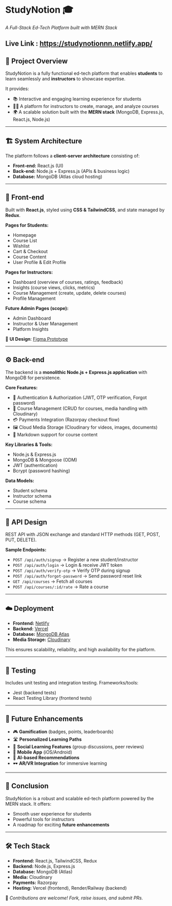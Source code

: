 
# StudyNotion 🎓

*A Full-Stack Ed-Tech Platform built with MERN Stack*

## Live Link : https://studynotionnn.netlify.app/

## 🚀 Project Overview

StudyNotion is a fully functional ed-tech platform that enables **students** to learn seamlessly and **instructors** to showcase expertise.

It provides:

* 📚 Interactive and engaging learning experience for students
* 👩‍🏫 A platform for instructors to create, manage, and analyze courses
* 🌍 A scalable solution built with the **MERN stack** (MongoDB, Express.js, React.js, Node.js)

---

## 🏗️ System Architecture

The platform follows a **client-server architecture** consisting of:

* **Front-end:** React.js (UI)
* **Back-end:** Node.js + Express.js (APIs & business logic)
* **Database:** MongoDB (Atlas cloud hosting)

---

## 🎨 Front-end

Built with **React.js**, styled using **CSS & TailwindCSS**, and state managed by **Redux**.

**Pages for Students:**

* Homepage
* Course List
* Wishlist
* Cart & Checkout
* Course Content
* User Profile & Edit Profile

**Pages for Instructors:**

* Dashboard (overview of courses, ratings, feedback)
* Insights (course views, clicks, metrics)
* Course Management (create, update, delete courses)
* Profile Management

**Future Admin Pages (scope):**

* Admin Dashboard
* Instructor & User Management
* Platform Insights

📐 **UI Design**: [Figma Prototype](https://www.figma.com/file/Mikd0FjHKAofUlWQSi70nf/StudyNotion_shared)

---

## ⚙️ Back-end

The backend is a **monolithic Node.js + Express.js application** with MongoDB for persistence.

**Core Features:**

* 🔑 Authentication & Authorization (JWT, OTP verification, Forgot password)
* 📘 Course Management (CRUD for courses, media handling with Cloudinary)
* 💳 Payments Integration (Razorpay checkout flow)
* 🖼️ Cloud Media Storage (Cloudinary for videos, images, documents)
* 📝 Markdown support for course content

**Key Libraries & Tools:**

* Node.js & Express.js
* MongoDB & Mongoose (ODM)
* JWT (authentication)
* Bcrypt (password hashing)

**Data Models:**

* Student schema
* Instructor schema
* Course schema

---

## 🔗 API Design

REST API with JSON exchange and standard HTTP methods (GET, POST, PUT, DELETE).

**Sample Endpoints:**

* `POST /api/auth/signup` → Register a new student/instructor
* `POST /api/auth/login` → Login & receive JWT token
* `POST /api/auth/verify-otp` → Verify OTP during signup
* `POST /api/auth/forgot-password` → Send password reset link
* `GET /api/courses` → Fetch all courses
* `POST /api/courses/:id/rate` → Rate a course

---

## ☁️ Deployment

* **Frontend:** [Netlify](https://www.netlify.com/)
* **Backend:** [Vercel](https://vercel.com)
* **Database:** [MongoDB Atlas](https://www.mongodb.com/atlas)
* **Media Storage:** [Cloudinary](https://cloudinary.com)

This ensures scalability, reliability, and high availability for the platform.

---

## 🧪 Testing

Includes unit testing and integration testing. Frameworks/tools:

* Jest (backend tests)
* React Testing Library (frontend tests)

---

## 🔮 Future Enhancements

* 🎮 **Gamification** (badges, points, leaderboards)
* 🛣️ **Personalized Learning Paths**
* 👥 **Social Learning Features** (group discussions, peer reviews)
* 📱 **Mobile App** (iOS/Android)
* 🤖 **AI-based Recommendations**
* 🕶️ **AR/VR Integration** for immersive learning

---

## 📌 Conclusion

StudyNotion is a robust and scalable ed-tech platform powered by the MERN stack.
It offers:

* Smooth user experience for students
* Powerful tools for instructors
* A roadmap for exciting **future enhancements**

---

## 🛠️ Tech Stack

* **Frontend:** React.js, TailwindCSS, Redux
* **Backend:** Node.js, Express.js
* **Database:** MongoDB (Atlas)
* **Media:** Cloudinary
* **Payments:** Razorpay
* **Hosting:** Vercel (frontend), Render/Railway (backend)


📢 *Contributions are welcome! Fork, raise issues, and submit PRs.*
